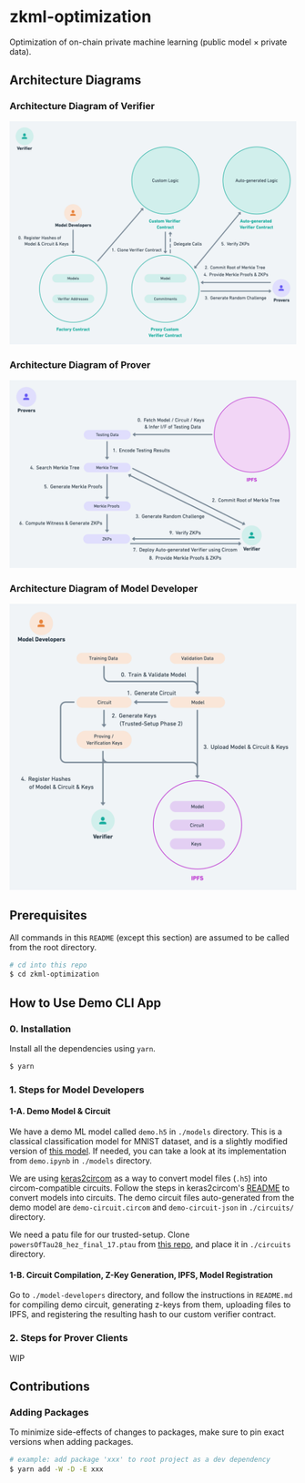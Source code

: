 # zkml-optimization

Optimization of on-chain private machine learning (public model × private data).

## Architecture Diagrams

### Architecture Diagram of Verifier
![Verifier](./docs/v1/arch-diagram-verifier.png "verifier")

### Architecture Diagram of Prover
![Prover](./docs/v1/arch-diagram-prover.png "prover")

### Architecture Diagram of Model Developer
![Model Developer](./docs/v1/arch-diagram-model-developer.png "model developer")

## Prerequisites

All commands in this `README` (except this section) are assumed to be called from the root directory.

```sh
# cd into this repo
$ cd zkml-optimization
```

## How to Use Demo CLI App

### 0. Installation

Install all the dependencies using `yarn`.

```sh
$ yarn
```

### 1. Steps for Model Developers

#### 1-A. Demo Model & Circuit

We have a demo ML model called `demo.h5` in `./models` directory. This is a classical classification model for MNIST dataset, and is a slightly modified version of [this model](https://github.com/socathie/keras2circom/blob/main/models/best_practice.h5). If needed, you can take a look at its implementation from `demo.ipynb` in `./models` directory.

We are using [keras2circom](https://github.com/socathie/keras2circom) as a way to convert model files (`.h5`) into circom-compatible circuits. Follow the steps in keras2circom's [README](https://github.com/socathie/keras2circom#keras2circom) to convert models into circuits. The demo circuit files auto-generated from the demo model are `demo-circuit.circom` and `demo-circuit-json` in `./circuits/` directory.

We need a patu file for our trusted-setup. Clone `powersOfTau28_hez_final_17.ptau` from [this repo](https://github.com/iden3/snarkjs#7-prepare-phase-2), and place it in `./circuits` directory.

#### 1-B. Circuit Compilation, Z-Key Generation, IPFS, Model Registration

Go to `./model-developers` directory, and follow the instructions in `README.md` for compiling demo circuit, generating z-keys from them, uploading files to IPFS, and registering the resulting hash to our custom verifier contract.

### 2. Steps for Prover Clients

WIP

## Contributions

### Adding Packages

To minimize side-effects of changes to packages, make sure to pin exact versions when adding packages.

```sh
# example: add package 'xxx' to root project as a dev dependency 
$ yarn add -W -D -E xxx
```
